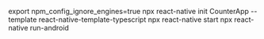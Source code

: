 export npm_config_ignore_engines=true
npx react-native init CounterApp --template react-native-template-typescript
npx react-native start
npx react-native run-android